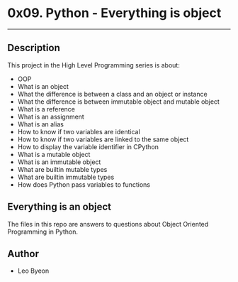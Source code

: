 # 0x09. Python - Everything is object
---
## Description

This project in the High Level Programming series is about:
* OOP
* What is an object
* What the difference is between a class and an object or instance
* What the difference is between immutable object and mutable object
* What is a reference
* What is an assignment
* What is an alias
* How to know if two variables are identical
* How to know if two variables are linked to the same object
* How to display the variable identifier in CPython
* What is a mutable object
* What is an immutable object
* What are builtin mutable types
* What are builtin immutable types
* How does Python pass variables to functions


## Everything is an object
The files in this repo are answers to questions about Object Oriented Programming in Python.

## Author
* Leo Byeon
